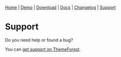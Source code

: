 [Home](/) | [Demo](/demo/) | [Download](/download) | [Docs](/docs) | [Changelog](/changelog) | [Support](/support)

# Support

Do you need help or found a bug?

You can [get support on ThemeForest](https://themeforest.net/search/ubit).
